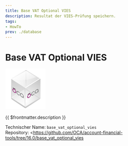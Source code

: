 ```yaml
---
title: Base VAT Optional VIES
description: Resultat der VIES-Prüfung speichern.
tags:
- HowTo
prev: ./database
---
```

# Base VAT Optional VIES
![icon_oca_app](attachments/icon_oca_app.png)

{{ $frontmatter.description }}

Technischer Name: `base_vat_optional_vies`\
Repository: <https://github.com/OCA/account-financial-tools/tree/16.0/base_vat_optional_vies
>
